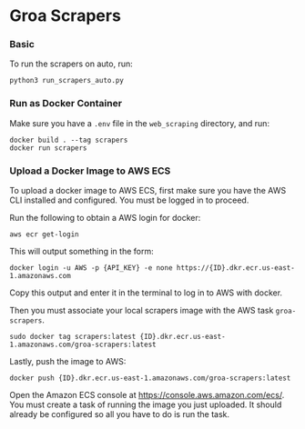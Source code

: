 # Groa Scrapers

### Basic

To run the scrapers on auto, run:
```
python3 run_scrapers_auto.py
```

### Run as Docker Container
Make sure you have a `.env` file in the `web_scraping` directory, and run:
```
docker build . --tag scrapers
docker run scrapers
```

### Upload a Docker Image to AWS ECS

To upload a docker image to AWS ECS, first make sure you have the AWS CLI installed and configured. You must be logged in to proceed.

Run the following to obtain a AWS login for docker:

```
aws ecr get-login
```

This will output something in the form:

```
docker login -u AWS -p {API_KEY} -e none https://{ID}.dkr.ecr.us-east-1.amazonaws.com
```

Copy this output and enter it in the terminal to log in to AWS with docker.

Then you must associate your local scrapers image with the AWS task `groa-scrapers`.

```
sudo docker tag scrapers:latest {ID}.dkr.ecr.us-east-1.amazonaws.com/groa-scrapers:latest
```

Lastly, push the image to AWS:
```
docker push {ID}.dkr.ecr.us-east-1.amazonaws.com/groa-scrapers:latest
```

Open the Amazon ECS console at https://console.aws.amazon.com/ecs/. You must create a task of running the image you just uploaded. It should already be configured so all you have to do is run the task.

